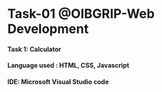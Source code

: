 # Task-01 @OIBGRIP-Web Development

#### Task 1: Calculator
#### Language used : HTML, CSS, Javascript
#### IDE: Microsoft Visual Studio code



